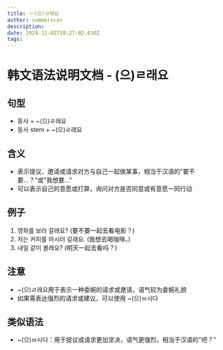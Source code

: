 ```yaml
---
title: 〜(으)ㄹ래요
author: summerscar
description:
date: 2024-11-01T18:27:02.630Z
tags:
---
```


# 韩文语法说明文档 - (으)ㄹ래요

## 句型
- 동사 + ~(으)ㄹ래요
- 동사 stem + ~(으)ㄹ래요

## 含义
- 表示提议、邀请或请求对方与自己一起做某事，相当于汉语的"要不要…？"或"我想要…"
- 可以表示自己的意愿或打算，询问对方是否同意或有意愿一同行动

## 例子
1. <Speak>영화를 보러 갈래요?</Speak> (要不要一起去看电影？)
2. <Speak>저는 커피를 마시러 갈래요.</Speak> (我想去喝咖啡。)
3. <Speak>내일 같이 볼래요?</Speak> (明天一起去看吗？)

## 注意
- ~(으)ㄹ래요用于表示一种委婉的请求或邀请，语气较为委婉礼貌
- 如果需表达强烈的请求或建议，可以使用 ~(으)ㅂ시다

## 类似语法
- ~(으)ㅂ시다：用于提议或请求更加坚决，语气更强烈，相当于汉语的"吧？"